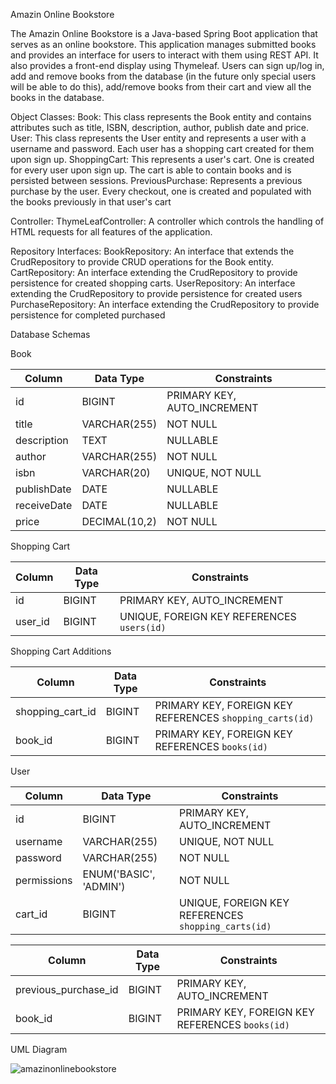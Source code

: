 Amazin Online Bookstore

The Amazin Online Bookstore is a Java-based Spring Boot application that serves as an online bookstore. This application manages submitted books and provides an interface for users to interact with them using REST API. It also provides a front-end display using Thymeleaf. Users can sign up/log in, add and remove books from the database (in the future only special users will be able to do this), add/remove books from their cart and view all the books in the database.

Object Classes:
Book: This class represents the Book entity and contains attributes such as title, ISBN, description, author, publish date and price.
User: This class represents the User entity and represents a user with a username and password. Each user has a shopping cart created for them upon sign up.
ShoppingCart: This represents a user's cart. One is created for every user upon sign up. The cart is able to contain books and is persisted between sessions.
PreviousPurchase: Represents a previous purchase by the user. Every checkout, one is created and populated with the books previously in that user's cart

Controller:
ThymeLeafController: A controller which controls the handling of HTML requests for all features of the application.

Repository Interfaces:
BookRepository: An interface that extends the CrudRepository to provide CRUD operations for the Book entity.
CartRepository: An interface extending the CrudRepository to provide persistence for created shopping carts.
UserRepository: An interface extending the CrudRepository to provide persistence for created users
PurchaseRepository: An interface extending the CrudRepository to provide persistence for completed purchased

Database Schemas 

Book

| Column       | Data Type        | Constraints                 |
|--------------|------------------|-----------------------------|
| id           | BIGINT           | PRIMARY KEY, AUTO_INCREMENT |
| title        | VARCHAR(255)     | NOT NULL                    |
| description  | TEXT             | NULLABLE                    |
| author       | VARCHAR(255)     | NOT NULL                    |
| isbn         | VARCHAR(20)      | UNIQUE, NOT NULL            |
| publishDate  | DATE             | NULLABLE                    |
| receiveDate  | DATE             | NULLABLE                    |
| price        | DECIMAL(10,2)    | NOT NULL                    |

Shopping Cart

| Column   | Data Type | Constraints                               |
|----------|-----------|-------------------------------------------|
| id       | BIGINT    | PRIMARY KEY, AUTO_INCREMENT               |
| user_id  | BIGINT    | UNIQUE, FOREIGN KEY REFERENCES `users(id)`|

Shopping Cart Additions

| Column             | Data Type | Constraints                                             |
|--------------------|-----------|---------------------------------------------------------|
| shopping_cart_id   | BIGINT    | PRIMARY KEY, FOREIGN KEY REFERENCES `shopping_carts(id)`|
| book_id            | BIGINT    | PRIMARY KEY, FOREIGN KEY REFERENCES `books(id)`         |

User

| Column        | Data Type              | Constraints                                        |
|---------------|------------------------|----------------------------------------------------|
| id            | BIGINT                 | PRIMARY KEY, AUTO_INCREMENT                        |
| username      | VARCHAR(255)           | UNIQUE, NOT NULL                                   |
| password      | VARCHAR(255)           | NOT NULL                                           |
| permissions   | ENUM('BASIC', 'ADMIN') | NOT NULL                                           |
| cart_id       | BIGINT                 | UNIQUE, FOREIGN KEY REFERENCES `shopping_carts(id)`|

| Column                | Data Type | Constraints                                             |
|-----------------------|-----------|---------------------------------------------------------|
| previous_purchase_id  | BIGINT    | PRIMARY KEY, AUTO_INCREMENT                             |
| book_id               | BIGINT    | PRIMARY KEY, FOREIGN KEY REFERENCES `books(id)`         |

UML Diagram

![amazinonlinebookstore](https://github.com/user-attachments/assets/c9257e64-77a1-4a60-95e9-7b741192eea8)


